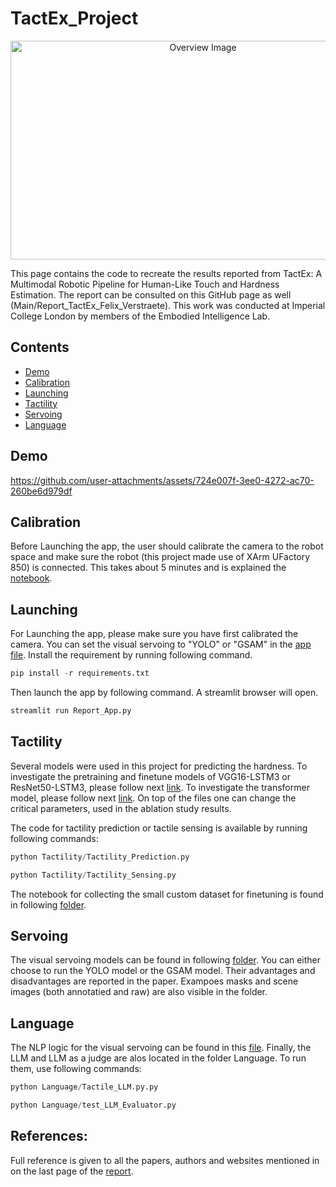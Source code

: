 # TactEx_Project

<p align="center">
  <img src="https://github.com/user-attachments/assets/1f9b502d-818f-479b-9c1e-5a6c3b2c3a1c" width="600" height="350" alt="Overview Image">
</p>
This page contains the code to recreate the results reported from TactEx: A Multimodal Robotic Pipeline for Human-Like Touch and Hardness Estimation. The report can be consulted on this GitHub page as well (Main/Report_TactEx_Felix_Verstraete). This work was conducted at Imperial College London by members of the Embodied Intelligence Lab.

## Contents

- [Demo](#demo)
- [Calibration](#calibration)
- [Launching](#launching)
- [Tactility](#Tactility)
- [Servoing](#Servoing)
- [Language](#Language)

## Demo
https://github.com/user-attachments/assets/724e007f-3ee0-4272-ac70-260be6d979df

## Calibration
Before Launching the app, the user should calibrate the camera to the robot space and make sure the robot (this project made use of XArm UFactory 850) is connected. This takes about 5 minutes and is explained the [notebook](./Calibration/Calibrate.ipynb).

## Launching
For Launching the app, please make sure you have first calibrated the camera. You can set the visual servoing to "YOLO" or "GSAM" in the [app file](./Report_App.py). Install the requirement by running following command.

```python
pip install -r requirements.txt
```

Then launch the app by following command. A streamlit browser will open.

```python
streamlit run Report_App.py
```

## Tactility
Several models were used in this project for predicting the hardness. To investigate the pretraining and finetune models of VGG16-LSTM3 or ResNet50-LSTM3, please follow next [link](./Tactility/Pretrain_Finetuning_CNN_LSTM). To investigate the transformer model, please follow next [link](./Tactility/Pretrain_Finetuning_Transformer). On top of the files one can change the critical parameters, used in the ablation study results.

The code for tactility prediction or tactile sensing is available by running following commands:
```python
python Tactility/Tactility_Prediction.py
```
```python
python Tactility/Tactility_Sensing.py
```

The notebook for collecting the small custom dataset for finetuning is found in following [folder](./Tactility/Collect_Data/Collect_Data.ipynb).

## Servoing 
The visual servoing models can be found in following [folder](./Vision). You can either choose to run the YOLO model or the GSAM model. Their advantages and disadvantages are reported in the paper. Exampoes masks and scene images (both annotatied and raw) are also visible in the folder.

## Language
The NLP logic for the visual servoing can be found in this [file](./Language/NLP.py). Finally, the LLM and LLM as a judge are alos located in the folder Language. To run them, use following commands:

```python
python Language/Tactile_LLM.py.py
```
```python
python Language/test_LLM_Evaluator.py
```

## References:
Full reference is given to all the papers, authors and websites mentioned in on the last page of the [report](./Report_TactEx_Felix_Verstraete).
